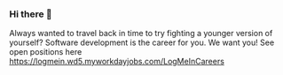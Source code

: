 ### Hi there 👋

Always wanted to travel back in time to try fighting a younger version of yourself? Software development is the career for you.
We want you! See open positions here https://logmein.wd5.myworkdayjobs.com/LogMeInCareers

<!--
**cschroeter/cschroeter** is a ✨ _special_ ✨ repository because its `README.md` (this file) appears on your GitHub profile.

Here are some ideas to get you started:

- 🔭 I’m currently working on ...
- 🌱 I’m currently learning ...
- 👯 I’m looking to collaborate on ...
- 🤔 I’m looking for help with ...
- 💬 Ask me about ...
- 📫 How to reach me: ...
- 😄 Pronouns: ...
- ⚡ Fun fact: ...
-->
